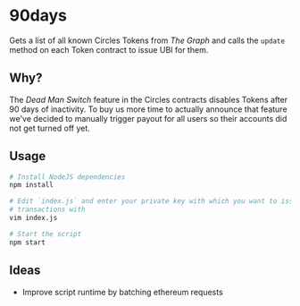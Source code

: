 # 90days

Gets a list of all known Circles Tokens from *The Graph* and calls the `update` method on each Token contract to issue UBI for them.

## Why?

The *Dead Man Switch* feature in the Circles contracts disables Tokens after 90 days of inactivity. To buy us more time to actually announce that feature we've decided to manually trigger payout for all users so their accounts did not get turned off yet.

## Usage

```bash
# Install NodeJS dependencies
npm install

# Edit `index.js` and enter your private key with which you want to issue the
# transactions with
vim index.js

# Start the script
npm start
```

## Ideas

* Improve script runtime by batching ethereum requests
